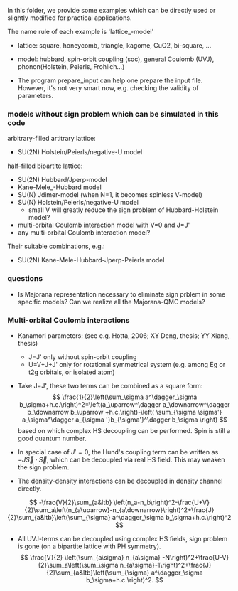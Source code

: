 In this folder, we provide some examples which can be directly used or slightly modified for practical applications. 

The name rule of each example is 'lattice_-model'
+ lattice: square, honeycomb, triangle, kagome, CuO2, bi-square, ...
+ model: hubbard, spin-orbit coupling (soc), general Coulomb (UVJ), phonon(Holstein, Peierls, Frohlich...)

+ The program prepare_input can help one prepare the input file. However, it's not very smart now, e.g. checking the validity of parameters.

### models without sign problem which can be simulated in this code

arbitrary-filled artitrary lattice: 
+ SU(2N) Holstein/Peierls/negative-U model

half-filled bipartite lattice: 
+ SU(2N) Hubbard/Jperp-model
+ Kane-Mele_-Hubbard model
+ SU(N) Jdimer-model (when N=1, it becomes spinless V-model)
+ SU(N) Holstein/Peierls/negative-U model
  + small V will greatly reduce the sign problem of Hubbard-Holstein model?
+ multi-orbital Coulomb interaction model with V=0 and J=J'
+ any multi-orbital Coulomb interaction model?

Their suitable combinations, e.g.:

+ SU(2N) Kane-Mele-Hubbard-Jperp-Peierls model

### questions
+ Is Majorana representation necessary to eliminate sign prblem in some specific models? Can we realize all the Majorana-QMC models?

### Multi-orbital Coulomb interactions

+ Kanamori parameters: (see e.g. Hotta, 2006; XY Deng, thesis; YY Xiang, thesis) 
  + J=J' only without spin-orbit coupling
  + U=V+J+J' only for rotational symmetrical system (e.g. among Eg or t2g orbitals, or isolated atom)

+ Take J=J', these two terms can be combined as a square form:
$$
\frac{1}{2}\left(\sum_\sigma a^\dagger_\sigma b_\sigma+h.c.\right)^2=\left(a_\uparrow^\dagger a_\downarrow^\dagger b_\downarrow b_\uparrow +h.c.\right)-\left( \sum_{\sigma \sigma'} a_\sigma^\dagger a_{\sigma '}b_{\sigma'}^\dagger b_\sigma \right)
$$
based on which complex HS decoupling can be performed. Spin is still a good quantum number. 
+ In special case of $J'=0$, the Hund's coupling term can be written as $-J\vec{S}\cdot\vec{S}$, which can be decoupled via real HS field. This may weaken the sign problem. 
+ The density-density interactions can be decoupled in density channel directly. 

$$
-\frac{V}{2}\sum_{a&ltb} \left(n_a-n_b\right)^2-\frac{U+V}{2}\sum_a\left(n_{a\uparrow}-n_{a\downarrow}\right)^2+\frac{J}{2}\sum_{a&ltb}\left(\sum_{\sigma} a^\dagger_\sigma b_\sigma+h.c.\right)^2
$$

+ All UVJ-terms can be decoupled using complex HS fields, sign problem is gone (on a bipartite lattice with PH symmetry).
  $$
  \frac{V}{2} \left(\sum_{a\sigma} n_{a\sigma} -N\right)^2+\frac{U-V}{2}\sum_a\left(\sum_\sigma n_{a\sigma}-1\right)^2+\frac{J}{2}\sum_{a&ltb}\left(\sum_{\sigma} a^\dagger_\sigma b_\sigma+h.c.\right)^2.
  $$
